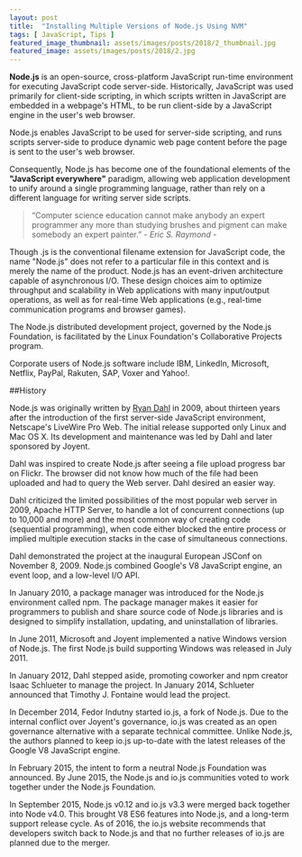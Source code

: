 ```yaml
---
layout: post
title:  "Installing Multiple Versions of Node.js Using NVM"
tags: [ JavaScript, Tips ]
featured_image_thumbnail: assets/images/posts/2018/2_thumbnail.jpg
featured_image: assets/images/posts/2018/2.jpg
---
```


**Node.js** is an open-source, cross-platform JavaScript run-time environment for executing JavaScript code server-side. Historically, JavaScript was used primarily for client-side scripting, in which scripts written in JavaScript are embedded in a webpage's HTML, to be run client-side by a JavaScript engine in the user's web browser. 

<!--more-->

Node.js enables JavaScript to be used for server-side scripting, and runs scripts server-side to produce dynamic web page content before the page is sent to the user's web browser. 

Consequently, Node.js has become one of the foundational elements of the **"JavaScript everywhere"** paradigm, allowing web application development to unify around a single programming language, rather than rely on a different language for writing server side scripts.

>“Computer science education cannot make anybody an expert programmer any more than studying brushes and pigment can make somebody an expert painter.”
<cite>- Eric S. Raymond -</cite>

Though .js is the conventional filename extension for JavaScript code, the name "Node.js" does not refer to a particular file in this context and is merely the name of the product. Node.js has an event-driven architecture capable of asynchronous I/O. These design choices aim to optimize throughput and scalability in Web applications with many input/output operations, as well as for real-time Web applications (e.g., real-time communication programs and browser games).

The Node.js distributed development project, governed by the Node.js Foundation, is facilitated by the Linux Foundation's Collaborative Projects program.

Corporate users of Node.js software include IBM, LinkedIn, Microsoft, Netflix, PayPal, Rakuten, SAP, Voxer and Yahoo!.

##History

Node.js was originally written by [Ryan Dahl](https://en.wikipedia.org/wiki/Ryan_Dahl) in 2009, about thirteen years after the introduction of the first server-side JavaScript environment, Netscape's LiveWire Pro Web. The initial release supported only Linux and Mac OS X. Its development and maintenance was led by Dahl and later sponsored by Joyent.

Dahl was inspired to create Node.js after seeing a file upload progress bar on Flickr. The browser did not know how much of the file had been uploaded and had to query the Web server. Dahl desired an easier way.

Dahl criticized the limited possibilities of the most popular web server in 2009, Apache HTTP Server, to handle a lot of concurrent connections (up to 10,000 and more) and the most common way of creating code (sequential programming), when code either blocked the entire process or implied multiple execution stacks in the case of simultaneous connections.

Dahl demonstrated the project at the inaugural European JSConf on November 8, 2009. Node.js combined Google's V8 JavaScript engine, an event loop, and a low-level I/O API.

In January 2010, a package manager was introduced for the Node.js environment called npm. The package manager makes it easier for programmers to publish and share source code of Node.js libraries and is designed to simplify installation, updating, and uninstallation of libraries.

In June 2011, Microsoft and Joyent implemented a native Windows version of Node.js. The first Node.js build supporting Windows was released in July 2011.

In January 2012, Dahl stepped aside, promoting coworker and npm creator Isaac Schlueter to manage the project. In January 2014, Schlueter announced that Timothy J. Fontaine would lead the project.

In December 2014, Fedor Indutny started io.js, a fork of Node.js. Due to the internal conflict over Joyent's governance, io.js was created as an open governance alternative with a separate technical committee. Unlike Node.js, the authors planned to keep io.js up-to-date with the latest releases of the Google V8 JavaScript engine.

In February 2015, the intent to form a neutral Node.js Foundation was announced. By June 2015, the Node.js and io.js communities voted to work together under the Node.js Foundation.

In September 2015, Node.js v0.12 and io.js v3.3 were merged back together into Node v4.0. This brought V8 ES6 features into Node.js, and a long-term support release cycle. As of 2016, the io.js website recommends that developers switch back to Node.js and that no further releases of io.js are planned due to the merger.